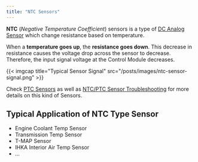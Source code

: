 ```yaml
---
title: "NTC Sensors"
---
```


**NTC** (*Negative Temperature Coefficient*) sensors is a type of [DC Analog Sensor](/dc-voltage-signals) which change resistance based on temperature.

When a **temperature goes up**, the **resistance goes down**. This decrease in resistance causes the voltage drop across the sensor to decrease. Therefore, the input signal voltage at the Control Module decreases.

{{< imgcap title="Typical Sensor Signal" src="/posts/images/ntc-sensor-signal.png" >}}

Check [PTC Sensors](/ptc-sensors) as well as [NTC/PTC Sensor Troubleshooting](/ptc-sensors) for more details on this kind of Sensors.

## Typical Application of NTC Type Sensor

* Engine Coolant Temp Sensor
* Transmission Temp Sensor
* T-MAP Sensor
* IHKA Interior Air Temp Sensor
* ...